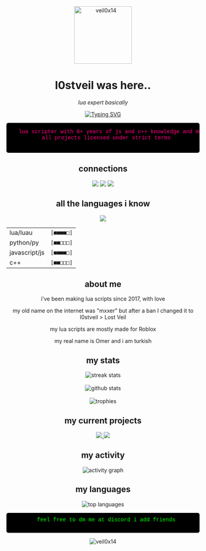 <div align="center">

<img src="https://scriptblox.com/images/photo/67aa6a035180152e172ad126-1746834882764.png" alt="veil0x14" width="150" height="150">

# l0stveil was here..

<p><i>lua expert basically</i></p>

</div>

<div align="center">
  <p>
    <a href="https://git.io/typing-svg"><img src="https://readme-typing-svg.demolab.com?font=Fira+Code&pause=1000&color=00FF00&center=true&vCenter=true&width=435&lines=lua+scripter+since+2017%2B;mxxer+was+here..;loves+to+script+expert;alpha+scripter" alt="Typing SVG" /></a>
  </p>
</div>

<div align="center">
  <pre style="background-color: #000; color: #ff0080; font-family: 'Courier New', monospace; padding: 15px; border-radius: 5px;">
  lua scripter with 6+ years of js and c++ knowledge and more..
  all projects licensed under strict terms
  </pre>
</div>

<h2 align="center">connections</h2>
<p align="center">
<a href="https://discord.com/users/1311743263241277462" target="blank"><img src="https://img.shields.io/badge/discord%20-7289DA.svg?&style=for-the-badge"></a>
<a href="https://scriptblox.com/u/L0stVeil" target="blank"><img src="https://img.shields.io/badge/scriptblox%20-7D5DEC.svg?&style=for-the-badge"></a>
<a href="https://rscripts.net/@l0stveil" target="blank"><img src="https://img.shields.io/badge/rscripts%20-808080.svg?&style=for-the-badge"></a>
</p>

<h2 align="center">all the languages i know</h2>
<p align="center">
   <img src="https://skillicons.dev/icons?i=lua,js,cpp,py,nodejs,vscode&theme=dark" />
</p>

<div align="center">
  <table align="center">
    <tr>
      <td>lua/luau</td>
      <td><code>[■■■■□]</code></td>
    </tr>
    <tr>
      <td>python/py</td>
      <td><code>[■■□□□]</code></td>
    </tr>
    <tr>
      <td>javascript/js</td>
      <td><code>[■■■■□]</code></td>
    </tr>
    <tr>
      <td>c++</td>
      <td><code>[■■□□□]</code></td>
    </tr>
  </table>
</div>

<div align="center">
  <h2>about me</h2>
  <p>i've been making lua scripts since 2017, with love</p>
  <p>my old name on the internet was "mxxer" but after a ban I changed it to l0stveil > Lost Veil</p>
  <p>my lua scripts are mostly made for Roblox</p>
  <p>my real name is Omer and i am turkish</p>
</div>

<div align="center">
  <h2>my stats</h2>
  <img src="https://github-readme-streak-stats.herokuapp.com/?user=veil0x14&theme=chartreuse-dark&hide_border=true" alt="streak stats">
  <br><br>
  <img src="https://github-readme-stats.vercel.app/api?username=veil0x14&show_icons=true&theme=chartreuse-dark&hide_border=true&bg_color=0D1117" alt="github stats">
  <br><br>
  <img src="https://github-profile-trophy.vercel.app/?username=veil0x14&theme=matrix&no-frame=true&row=1&column=6" alt="trophies" />
</div>

<div align="center">
  <h2>my current projects</h2>
  <a href="https://github.com/veil0x14/Other">
    <img src="https://github-readme-stats.vercel.app/api/pin/?username=veil0x14&repo=Other&theme=chartreuse-dark&hide_border=true&bg_color=0D1117" />
  </a>
  <a href="https://github.com/veil0x14/LocalScripts">
    <img src="https://github-readme-stats.vercel.app/api/pin/?username=veil0x14&repo=LocalScripts&theme=chartreuse-dark&hide_border=true&bg_color=0D1117" />
  </a>
</div>

<div align="center">
  <h2>my activity</h2>
  <img src="https://github-readme-activity-graph.vercel.app/graph?username=veil0x14&theme=chartreuse-dark&hide_border=true&bg_color=0D1117" alt="activity graph">
</div>

<div align="center">
  <h2>my languages</h2>
  <img src="https://github-readme-stats.vercel.app/api/top-langs/?username=veil0x14&layout=compact&theme=chartreuse-dark&hide_border=true&bg_color=0D1117" alt="top languages">
</div>

<div align="center">
  <pre style="background-color: #000; color: #00FF00; padding: 10px; border-radius: 5px; font-family: 'Courier New', monospace;">
  feel free to dm me at discord i add friends
  </pre>
</div>

<div align="center">
  <img src="https://komarev.com/ghpvc/?username=veil0x14&label=profile_visits&color=00FF00&style=for-the-badge" alt="veil0x14" />
</div>
